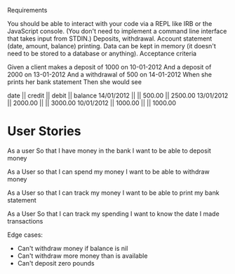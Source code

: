 Requirements

You should be able to interact with your code via a REPL like IRB or the JavaScript console. (You don't need to implement a command line interface that takes input from STDIN.)
Deposits, withdrawal.
Account statement (date, amount, balance) printing.
Data can be kept in memory (it doesn't need to be stored to a database or anything).
Acceptance criteria

Given a client makes a deposit of 1000 on 10-01-2012
And a deposit of 2000 on 13-01-2012
And a withdrawal of 500 on 14-01-2012
When she prints her bank statement
Then she would see

date || credit || debit || balance
14/01/2012 || || 500.00 || 2500.00
13/01/2012 || 2000.00 || || 3000.00
10/01/2012 || 1000.00 || || 1000.00


User Stories
============

As a user
So that I have money in the bank
I want to be able to deposit money

As a User
so that I can spend my money
I want to be able to withdraw money

As a User
so that I can track my money
I want to be able to print my bank statement

As a User
So that I can track my spending
I want to know the date I made transactions


Edge cases:

* Can't withdraw money if balance is nil
* Can't withdraw more money than is available
* Can't deposit zero pounds
